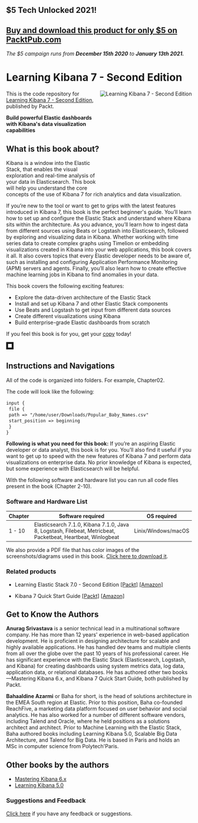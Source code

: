 ## $5 Tech Unlocked 2021!
[Buy and download this product for only $5 on PacktPub.com](https://www.packtpub.com/)
-----
*The $5 campaign         runs from __December 15th 2020__ to __January 13th 2021.__*

# Learning Kibana 7 - Second Edition

<a href="https://www.packtpub.com/data/learning-kibana-7-second-edition#utm_source=github&utm_medium=repository&utm_campaign=9781838550363"><img src="https://www.packtpub.com/media/catalog/product/cache/e4d64343b1bc593f1c5348fe05efa4a6/9/7/9781838550363-original.jpeg" alt="Learning Kibana 7 - Second Edition" height="256px" align="right"></a>

This is the code repository for [Learning Kibana 7 - Second Edition](https://www.packtpub.com/data/learning-kibana-7-second-edition#utm_source=github&utm_medium=repository&utm_campaign=9781838550363), published by Packt.

**Build powerful Elastic dashboards with Kibana's data visualization capabilities**

## What is this book about?
Kibana is a window into the Elastic Stack, that enables the visual exploration and real-time analysis of your data in Elasticsearch. This book will help you understand the core concepts of the use of Kibana 7 for rich analytics and data visualization.

If you’re new to the tool or want to get to grips with the latest features introduced in Kibana 7, this book is the perfect beginner's guide. You’ll learn how to set up and configure the Elastic Stack and understand where Kibana sits within the architecture. As you advance, you’ll learn how to ingest data from different sources using Beats or Logstash into Elasticsearch, followed by exploring and visualizing data in Kibana. Whether working with time series data to create complex graphs using Timelion or embedding visualizations created in Kibana into your web applications, this book covers it all. It also covers topics that every Elastic developer needs to be aware of, such as installing and configuring Application Performance Monitoring (APM) servers and agents. Finally, you’ll also learn how to create effective machine learning jobs in Kibana to find anomalies in your data.

This book covers the following exciting features:
* Explore the data-driven architecture of the Elastic Stack
* Install and set up Kibana 7 and other Elastic Stack components
* Use Beats and Logstash to get input from different data sources
* Create different visualizations using Kibana
* Build enterprise-grade Elastic dashboards from scratch

If you feel this book is for you, get your [copy](https://www.amazon.com/dp/1838550364) today!

<a href="https://www.packtpub.com/?utm_source=github&utm_medium=banner&utm_campaign=GitHubBanner"><img src="https://raw.githubusercontent.com/PacktPublishing/GitHub/master/GitHub.png" alt="https://www.packtpub.com/" border="5" /></a>

## Instructions and Navigations
All of the code is organized into folders. For example, Chapter02.

The code will look like the following:
```
input {
 file {
 path => "/home/user/Downloads/Popular_Baby_Names.csv"
 start_position => beginning
 }
}
```

**Following is what you need for this book:**
If you’re an aspiring Elastic developer or data analyst, this book is for you. You’ll also find it useful if you want to get up to speed with the new features of Kibana 7 and perform data visualizations on enterprise data. No prior knowledge of Kibana is expected, but some experience with Elasticsearch will be helpful.

With the following software and hardware list you can run all code files present in the book (Chapter 2-10).

### Software and Hardware List

| Chapter  | Software required                   | OS required                        |
| -------- | ------------------------------------| -----------------------------------|
| 1 - 10   | Elasticsearch 7.1.0, Kibana 7.1.0, Java 8, Logstash, Filebeat, Metricbeat, Packetbeat, Heartbeat, Winlogbeat                     | Linix/Windows/macOS |


We also provide a PDF file that has color images of the screenshots/diagrams used in this book. [Click here to download it](https://static.packt-cdn.com/downloads/9781838550363_ColorImages.pdf).

### Related products 
* Learning Elastic Stack 7.0 - Second Edition [[Packt]](https://www.packtpub.com/big-data-and-business-intelligence/learning-elastic-stack-70-second-edition#utm_source=github&utm_medium=repository&utm_campaign=9781789954395) [[Amazon]](https://www.amazon.com/dp/1789954398)

* Kibana 7 Quick Start Guide [[Packt]](https://www.packtpub.com/big-data-and-business-intelligence/kibana-7-quick-start-guide#utm_source=github&utm_medium=repository&utm_campaign=9781789804034) [[Amazon]](https://www.amazon.com/dp/1789804035)

## Get to Know the Authors
**Anurag Srivastava**
is a senior technical lead in a multinational software company. He has
more than 12 years' experience in web-based application development. He is proficient in
designing architecture for scalable and highly available applications. He has handled dev
teams and multiple clients from all over the globe over the past 10 years of his professional
career. He has significant experience with the Elastic Stack (Elasticsearch, Logstash, and
Kibana) for creating dashboards using system metrics data, log data, application data, or
relational databases. He has authored other two books—Mastering Kibana 6.x, and Kibana 7
Quick Start Guide, both published by Packt.

**Bahaaldine Azarmi**
or Baha for short, is the head of solutions architecture in the EMEA
South region at Elastic. Prior to this position, Baha co-founded ReachFive, a marketing data
platform focused on user behavior and social analytics. He has also worked for a number of
different software vendors, including Talend and Oracle, where he held positions as a
solutions architect and architect. Prior to Machine Learning with the Elastic Stack, Baha
authored books including Learning Kibana 5.0, Scalable Big Data Architecture, and Talend for
Big Data. He is based in Paris and holds an MSc in computer science from Polytech'Paris.


## Other books by the authors
* [Mastering Kibana 6.x](https://www.packtpub.com/big-data-and-business-intelligence/mastering-kibana-6x#utm_source=github&utm_medium=repository&utm_campaign=9781788831031)
* [Learning Kibana 5.0](https://www.packtpub.com/big-data-and-business-intelligence/learning-kibana-50#utm_source=github&utm_medium=repository&utm_campaign=9781786463005)

### Suggestions and Feedback
[Click here](https://docs.google.com/forms/d/e/1FAIpQLSdy7dATC6QmEL81FIUuymZ0Wy9vH1jHkvpY57OiMeKGqib_Ow/viewform) if you have any feedback or suggestions.
